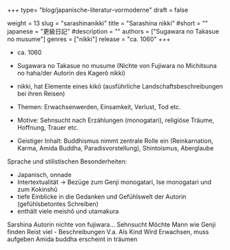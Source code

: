 +++
type= "blog/japanische-literatur-vormoderne"
draft = false

weight = 13
slug = "sarashinanikki"
title = "Sarashina nikki"
#short = ""
japanese = "更級日記"
#description = ""
authors = ["Sugawara no Takasue no musume"]
genres = ["nikki"]
release = "ca. 1060"
+++

- ca. 1060
- Sugawara no Takasue no musume (Nichte von Fujiwara no Michitsuna no haha/der Autorin des
Kagerô nikki)
- nikki, hat Elemente eines kikō (ausführliche Landschaftsbeschreibungen bei ihren Reisen)


- Themen: Erwachsenwerden, Einsamkeit, Verlust, Tod etc.
- Motive: Sehnsucht nach Erzählungen (monogatari), religiöse Träume, Hoffnung, Trauer etc.
- Geistiger Inhalt: Buddhismus nimmt zentrale Rolle ein (Reinkarnation, Karma, Amida Buddha,
Paradisvorstellung), Shintoismus, Aberglaube

Sprache und stilistischen Besonderheiten:
- Japanisch, onnade
- Intertextualität -> Bezüge zum Genji monogatari, Ise monogatari und zum Kokinshû
- tiefe Einblicke in die Gedanken und Gefühlswelt der Autorin (gefühlsbetontes Schreiben)
- enthält viele meishô und utamakura




Sarshina 
Autorin nichte von fujiwara...
Sehnsucht
Möchte Mann wie Genji finden
Reist viel - Beschreibungen
V.a. Als Kind 
Wird Erwachsen, muss aufgeben
Amida buddha erscheint in träumen


